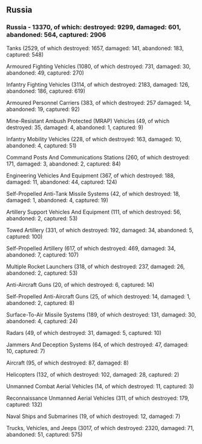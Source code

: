 
 
 ## Russia
 
 ### Russia - 13370, of which: destroyed: 9299, damaged: 601, abandoned: 564, captured: 2906

 

 

 Tanks (2529, of which destroyed: 1657, damaged: 141, abandoned: 183, captured: 548)

 Armoured Fighting Vehicles (1080, of which destroyed: 731, damaged: 30, abandoned: 49, captured: 270)

 Infantry Fighting Vehicles (3114, of which destroyed: 2183, damaged: 126, abandoned: 186, captured: 619)

 Armoured Personnel Carriers (383, of which destroyed: 257 damaged: 14, abandoned: 19, captured: 92)

 Mine-Resistant Ambush Protected (MRAP) Vehicles (49, of which destroyed: 35, damaged: 4, abandoned: 1, captured: 9)

 Infantry Mobility Vehicles (228, of which destroyed: 163, damaged: 10, abandoned: 4, captured: 51)

 Command Posts And Communications Stations (260, of which destroyed: 171, damaged: 3, abandoned: 2, captured: 84)

 Engineering Vehicles And Equipment (367, of which destroyed: 188, damaged: 11, abandoned: 44, captured: 124)

 Self-Propelled Anti-Tank Missile Systems (42, of which destroyed: 18, damaged: 1, abandoned: 4, captured: 19)

 Artillery Support Vehicles And Equipment (111, of which destroyed: 56, abandoned: 2, captured: 53)

 Towed Artillery (331, of which destroyed: 192, damaged: 34, abandoned: 5, captured: 100)

 Self-Propelled Artillery (617, of which destroyed: 469, damaged: 34, abandoned: 7, captured: 107)

 Multiple Rocket Launchers (318, of which destroyed: 237, damaged: 26, abandoned: 2, captured: 53)

 Anti-Aircraft Guns (20, of which destroyed: 6, captured: 14)

 Self-Propelled Anti-Aircraft Guns (25, of which destroyed: 14, damaged: 1, abandoned: 2, captured: 8)

 Surface-To-Air Missile Systems (189, of which destroyed: 131, damaged: 30, abandoned: 4, captured: 24)

 Radars (49, of which destroyed: 31, damaged: 5, captured: 10)

 Jammers And Deception Systems (64, of which destroyed: 47, damaged: 10, captured: 7)

 Aircraft (95, of which destroyed: 87, damaged: 8)

 Helicopters (132, of which destroyed: 102, damaged: 28, captured: 2)

 Unmanned Combat Aerial Vehicles (14, of which destroyed: 11, captured: 3)

 Reconnaissance Unmanned Aerial Vehicles (311, of which destroyed: 179, captured: 132)

 Naval Ships and Submarines (19, of which destroyed: 12, damaged: 7)

 Trucks, Vehicles, and Jeeps (3017, of which destroyed: 2320, damaged: 71, abandoned: 51, captured: 575)

